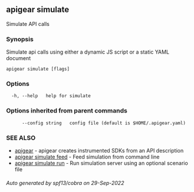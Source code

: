 ## apigear simulate

Simulate API calls

### Synopsis

Simulate api calls using either a dynamic JS script or a static YAML document

```
apigear simulate [flags]
```

### Options

```
  -h, --help   help for simulate
```

### Options inherited from parent commands

```
      --config string   config file (default is $HOME/.apigear.yaml)
```

### SEE ALSO

* [apigear](apigear.md)	 - apigear creates instrumented SDKs from an API description
* [apigear simulate feed](apigear_simulate_feed.md)	 - Feed simulation from command line
* [apigear simulate run](apigear_simulate_run.md)	 - Run simulation server using an optional scenario file

###### Auto generated by spf13/cobra on 29-Sep-2022
